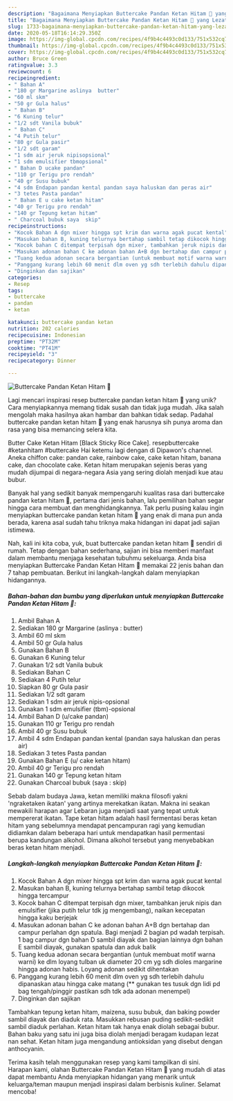 ```yaml
---
description: "Bagaimana Menyiapkan Buttercake Pandan Ketan Hitam 🤩 yang Lezat"
title: "Bagaimana Menyiapkan Buttercake Pandan Ketan Hitam 🤩 yang Lezat"
slug: 1733-bagaimana-menyiapkan-buttercake-pandan-ketan-hitam-yang-lezat
date: 2020-05-18T16:14:29.350Z
image: https://img-global.cpcdn.com/recipes/4f9b4c4493c0d133/751x532cq70/buttercake-pandan-ketan-hitam-🤩-foto-resep-utama.jpg
thumbnail: https://img-global.cpcdn.com/recipes/4f9b4c4493c0d133/751x532cq70/buttercake-pandan-ketan-hitam-🤩-foto-resep-utama.jpg
cover: https://img-global.cpcdn.com/recipes/4f9b4c4493c0d133/751x532cq70/buttercake-pandan-ketan-hitam-🤩-foto-resep-utama.jpg
author: Bruce Green
ratingvalue: 3.3
reviewcount: 6
recipeingredient:
- " Bahan A"
- "180 gr Margarine aslinya  butter"
- "60 ml skm"
- "50 gr Gula halus"
- " Bahan B"
- "6 Kuning telur"
- "1/2 sdt Vanila bubuk"
- " Bahan C"
- "4 Putih telur"
- "80 gr Gula pasir"
- "1/2 sdt garam"
- "1 sdm air jeruk nipisopsional"
- "1 sdm emulsifier tbmopsional"
- " Bahan D ucake pandan"
- "110 gr Terigu pro rendah"
- "40 gr Susu bubuk"
- "4 sdm Endapan pandan kental pandan saya haluskan dan peras air"
- "3 tetes Pasta pandan"
- " Bahan E u cake ketan hitam"
- "40 gr Terigu pro rendah"
- "140 gr Tepung ketan hitam"
- " Charcoal bubuk saya  skip"
recipeinstructions:
- "Kocok Bahan A dgn mixer hingga spt krim dan warna agak pucat kental"
- "Masukan bahan B, kuning telurnya bertahap sambil tetap dikocok hingga tercampur"
- "Kocok bahan C ditempat terpisah dgn mixer, tambahkan jeruk nipis dan emulsifier (jika putih telur tdk jg mengembang), naikan kecepatan hingga kaku berjejak"
- "Masukan adonan bahan C ke adonan bahan A+B dgn bertahap dan campur perlahan dgn spatula. Bagi menjadi 2 bagian pd wadah terpisah. 1 bag campur dgn bahan D sambil diayak dan bagian lainnya dgn bahan E sambil diayak, gunakan spatula dan aduk balik"
- "Tuang kedua adonan secara bergantian (untuk membuat motif warna warni) ke dlm loyang tulban uk diameter 20 cm yg sdh dioles margarine hingga adonan habis. Loyang adonan sedikit dihentakan"
- "Panggang kurang lebih 60 menit dlm oven yg sdh terlebih dahulu dipanaskan atau hingga cake matang (** gunakan tes tusuk dgn lidi pd bag tengah/pinggir pastikan sdh tdk ada adonan menempel)"
- "Dinginkan dan sajikan"
categories:
- Resep
tags:
- buttercake
- pandan
- ketan

katakunci: buttercake pandan ketan 
nutrition: 202 calories
recipecuisine: Indonesian
preptime: "PT32M"
cooktime: "PT41M"
recipeyield: "3"
recipecategory: Dinner

---
```



![Buttercake Pandan Ketan Hitam 🤩](https://img-global.cpcdn.com/recipes/4f9b4c4493c0d133/751x532cq70/buttercake-pandan-ketan-hitam-🤩-foto-resep-utama.jpg)

Lagi mencari inspirasi resep buttercake pandan ketan hitam 🤩 yang unik? Cara menyiapkannya memang tidak susah dan tidak juga mudah. Jika salah mengolah maka hasilnya akan hambar dan bahkan tidak sedap. Padahal buttercake pandan ketan hitam 🤩 yang enak harusnya sih punya aroma dan rasa yang bisa memancing selera kita.

Butter Cake Ketan Hitam [Black Sticky Rice Cake]. resepbuttercake #ketanhitam #buttercake Hai ketemu lagi dengan di Dipawon&#39;s channel. Aneka chiffon cake: pandan cake, rainbow cake, cake ketan hitam, banana cake, dan chocolate cake. Ketan hitam merupakan sejenis beras yang mudah dijumpai di negara-negara Asia yang sering diolah menjadi kue atau bubur.

Banyak hal yang sedikit banyak mempengaruhi kualitas rasa dari buttercake pandan ketan hitam 🤩, pertama dari jenis bahan, lalu pemilihan bahan segar hingga cara membuat dan menghidangkannya. Tak perlu pusing kalau ingin menyiapkan buttercake pandan ketan hitam 🤩 yang enak di mana pun anda berada, karena asal sudah tahu triknya maka hidangan ini dapat jadi sajian istimewa.


Nah, kali ini kita coba, yuk, buat buttercake pandan ketan hitam 🤩 sendiri di rumah. Tetap dengan bahan sederhana, sajian ini bisa memberi manfaat dalam membantu menjaga kesehatan tubuhmu sekeluarga. Anda bisa menyiapkan Buttercake Pandan Ketan Hitam 🤩 memakai 22 jenis bahan dan 7 tahap pembuatan. Berikut ini langkah-langkah dalam menyiapkan hidangannya.

<!--inarticleads1-->

##### Bahan-bahan dan bumbu yang diperlukan untuk menyiapkan Buttercake Pandan Ketan Hitam 🤩:

1. Ambil  Bahan A
1. Sediakan 180 gr Margarine (aslinya : butter)
1. Ambil 60 ml skm
1. Ambil 50 gr Gula halus
1. Gunakan  Bahan B
1. Gunakan 6 Kuning telur
1. Gunakan 1/2 sdt Vanila bubuk
1. Sediakan  Bahan C
1. Sediakan 4 Putih telur
1. Siapkan 80 gr Gula pasir
1. Sediakan 1/2 sdt garam
1. Sediakan 1 sdm air jeruk nipis-opsional
1. Gunakan 1 sdm emulsifier (tbm)-opsional
1. Ambil  Bahan D (u/cake pandan)
1. Gunakan 110 gr Terigu pro rendah
1. Ambil 40 gr Susu bubuk
1. Ambil 4 sdm Endapan pandan kental (pandan saya haluskan dan peras air)
1. Sediakan 3 tetes Pasta pandan
1. Gunakan  Bahan E (u/ cake ketan hitam)
1. Ambil 40 gr Terigu pro rendah
1. Gunakan 140 gr Tepung ketan hitam
1. Gunakan  Charcoal bubuk (saya : skip)


Sebab dalam budaya Jawa, ketan memiliki makna filosofi yakni &#39;ngraketaken ikatan&#39; yang artinya merekatkan ikatan. Makna ini seakan mewakili harapan agar Lebaran juga menjadi saat yang tepat untuk mempererat ikatan. Tape ketan hitam adalah hasil fermentasi beras ketan hitam yang sebelumnya mendapat pencampuran ragi yang kemudian didiamkan dalam beberapa hari untuk mendapatkan hasil permentasi berupa kandungan alkohol. Dimana alkohol tersebut yang menyebabkan beras ketan hitam menjadi. 

<!--inarticleads2-->

##### Langkah-langkah menyiapkan Buttercake Pandan Ketan Hitam 🤩:

1. Kocok Bahan A dgn mixer hingga spt krim dan warna agak pucat kental
1. Masukan bahan B, kuning telurnya bertahap sambil tetap dikocok hingga tercampur
1. Kocok bahan C ditempat terpisah dgn mixer, tambahkan jeruk nipis dan emulsifier (jika putih telur tdk jg mengembang), naikan kecepatan hingga kaku berjejak
1. Masukan adonan bahan C ke adonan bahan A+B dgn bertahap dan campur perlahan dgn spatula. Bagi menjadi 2 bagian pd wadah terpisah. 1 bag campur dgn bahan D sambil diayak dan bagian lainnya dgn bahan E sambil diayak, gunakan spatula dan aduk balik
1. Tuang kedua adonan secara bergantian (untuk membuat motif warna warni) ke dlm loyang tulban uk diameter 20 cm yg sdh dioles margarine hingga adonan habis. Loyang adonan sedikit dihentakan
1. Panggang kurang lebih 60 menit dlm oven yg sdh terlebih dahulu dipanaskan atau hingga cake matang (** gunakan tes tusuk dgn lidi pd bag tengah/pinggir pastikan sdh tdk ada adonan menempel)
1. Dinginkan dan sajikan


Tambahkan tepung ketan hitam, maizena, susu bubuk, dan baking powder sambil diayak dan diaduk rata. Masukkan rebusan puding sedikit-sedikit sambil diaduk perlahan. Ketan hitam tak hanya enak diolah sebagai bubur. Bahan baku yang satu ini juga bisa diolah menjadi beragam kudapan lezat nan sehat. Ketan hitam juga mengandung antioksidan yang disebut dengan anthocyanin. 

Terima kasih telah menggunakan resep yang kami tampilkan di sini. Harapan kami, olahan Buttercake Pandan Ketan Hitam 🤩 yang mudah di atas dapat membantu Anda menyiapkan hidangan yang menarik untuk keluarga/teman maupun menjadi inspirasi dalam berbisnis kuliner. Selamat mencoba!
